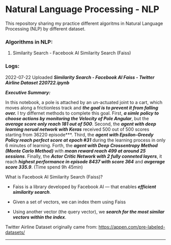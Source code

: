 # Natural Language Processing - NLP
This repository sharing my practice different algoritms in Natural Language Processing (NLP) by different dataset.

### Algorithms in NLP:
1. Similarity Search - Facebook AI Similarity Search (Faiss)

### Logs:
2022-07-22 Uploaded ***Similarity Search - Facebook AI  Faiss - Twitter Airline Dataset 220722.ipynb***

***Executive Summary:***

In this notebook, a pole is attached by an un-actuated joint to a cart, which moves along a frictionless track and ***the goal is to prevent it from falling over.*** I try differnet methods to complete this goal. First, ***a simle policy to choose actions by monitoring the Velocity of Pole Angular***, but the ***average score only reach 181 out of 500***. Second, the ***agent with deep learning nerual network with Keras*** received 500 out of 500 scores starting from 36220 episode***. Third, the ***agent with Epsilon-Greedy Policy reach perfect score at epoch #31*** during the learning process in only 6 minutes of learning. Forth, the ***agent with Deep Crossentropy Method (Monte Carlo Method)*** with ***mean reward reach 499 at around 25 sessions***. Finally, the ***Actor Critic Network with 2 fully conneted layers***, it reach ***highest performance in episode 8437 with score 364*** and ***avgerage score 335.9***. (Time spend 9h 45min)

What is Facebook AI Similarity Search (Faiss)?

- Faiss is a library developed by Facebook AI — that enables ***efficient similarity search***.

- Given a set of vectors, we can index them using Faiss

- Using another vector (the query vector), we ***search for the most similar vectors within the index***.

Twitter Airline Dataset originally came from: https://appen.com/pre-labeled-datasets/

----------------------------------------------------------------------------------------------------------
